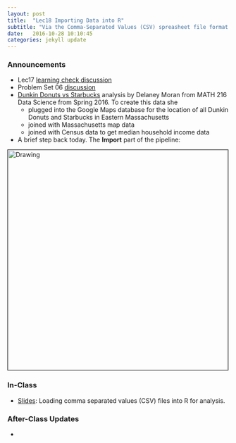 ```yaml
---
layout: post
title:  "Lec18 Importing Data into R"
subtitle: "Via the Comma-Separated Values (CSV) spreasheet file format."
date:   2016-10-28 10:10:45
categories: jekyll update
---
```




### Announcements

* Lec17 <a href = "{{ site.baseurl }}/assets/LC/sampling.html" target = "_blank">learning check discussion</a>
* Problem Set 06 <a href = "{{ site.baseurl }}/assets/PS/PS-06_discussion.html"
target = "_blank">discussion</a>
* <a href = "https://github.com/DelaneyMoran/FinalProject/blob/master/DD%20and%20SB%20Final.Rmd" target = "_blank">Dunkin Donuts vs Starbucks</a> analysis by Delaney Moran from MATH 216 Data Science from Spring 2016. To create this data she
    + plugged into the Google Maps database for the location of all Dunkin Donuts and Starbucks in Eastern Massachusetts
    + joined with Massachusetts map data
    + joined with Census data to get median household income data
* A brief step back today. The **Import** part of the pipeline:

<img src="{{ site.baseurl }}/assets/figure/pipeline3.png" alt="Drawing" style="width: 500px;" border="1"/>




### In-Class

* <a href = "{{ site.baseurl }}/assets/2-Data/importing_data.html" target = "_blank">Slides</a>: Loading comma separated values (CSV) files into R for analysis.


### After-Class Updates

* 

